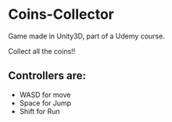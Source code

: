 # Coins-Collector
Game made in Unity3D, part of a Udemy course.

Collect all the coins!!
## Controllers are:
- WASD for move
- Space for Jump
- Shift for Run

